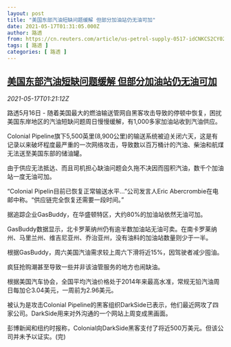 ```yaml
---
layout: post
title: "美国东部汽油短缺问题缓解 但部分加油站仍无油可加"
date: 2021-05-17T01:31:05.000Z
author: 路透
from: https://cn.reuters.com/article/us-petrol-supply-0517-idCNKCS2CY02T
tags: [ 路透 ]
categories: [ 路透 ]
---
```

<!--1621215065000-->
[美国东部汽油短缺问题缓解 但部分加油站仍无油可加](https://cn.reuters.com/article/us-petrol-supply-0517-idCNKCS2CY02T)
------

<div>
<div><i>2021-05-17T01:21:12Z</i></div><p>路透5月16日 - 随着美国最大的燃油输送管网自黑客攻击导致的停顿中恢复，困扰美国东岸地区的汽油短缺问题周日慢慢缓解，有1,000多家加油站收到汽油供应。</p><p>Colonial Pipeline旗下5,500英里(8,900公里)的输送系统被迫关闭六天，这是有记录以来破坏程度最严重的一次网络攻击，导致数以百万桶计的汽油、柴油和航煤无法送至美国东部的储油罐。</p><p>由于供应无法抵达、而且司机担心缺油问题会久拖不决因而囤积汽油，数千个加油站一度无油可加。</p><p>“Colonial Pipelin目前已恢复正常输送水平...”公司发言人Eric Abercrombie在电邮中称。“供应链完全恢复还需要一段时间。”</p><p>据追踪企业GasBuddy，在华盛顿特区，大约80%的加油站依然无油可加。</p><p>GasBuddy数据显示，北卡罗莱纳州仍有逾半数加油站无油可卖。在南卡罗莱纳州、马里兰州、维吉尼亚州、乔治亚州，没有油料的加油站数量则少于一半。</p><p>根据GasBuddy，周六美国汽油需求较上周六下滑将近15%，因驾驶者减少囤油。</p><p>疯狂抢购潮甚至导致一些并非该油管服务的地方也闹缺油。</p><p>根据美国汽车协会，全国平均汽油价格处于2014年来最高水准，常规无铅汽油周日每加仑3.04美元，一周前为2.96美元。</p><p>被认为是攻击Colonial Pipeline的黑客组织DarkSide已表示，他们最近网攻了四家公司。DarkSide用来对外沟通的一个网站上周变成黑画面。</p><p>彭博新闻和纽约时报称，Colonial向DarkSide黑客支付了将近500万美元。但该公司并未予以证实。(完)</p>
</div>
